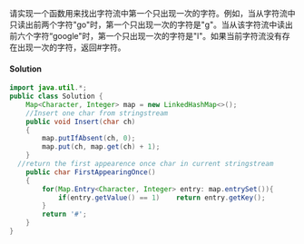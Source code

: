 请实现一个函数用来找出字符流中第一个只出现一次的字符。例如，当从字符流中只读出前两个字符"go"时，第一个只出现一次的字符是"g"。当从该字符流中读出前六个字符“google"时，第一个只出现一次的字符是"l"。如果当前字符流没有存在出现一次的字符，返回#字符。

#### Solution

```java
import java.util.*;
public class Solution {
    Map<Character, Integer> map = new LinkedHashMap<>();
    //Insert one char from stringstream
    public void Insert(char ch)
    {
        map.putIfAbsent(ch, 0);
        map.put(ch, map.get(ch) + 1);
    }
  //return the first appearence once char in current stringstream
    public char FirstAppearingOnce()
    {
        for(Map.Entry<Character, Integer> entry: map.entrySet()){
            if(entry.getValue() == 1)    return entry.getKey();
        }
        return '#';
    }
}
```

